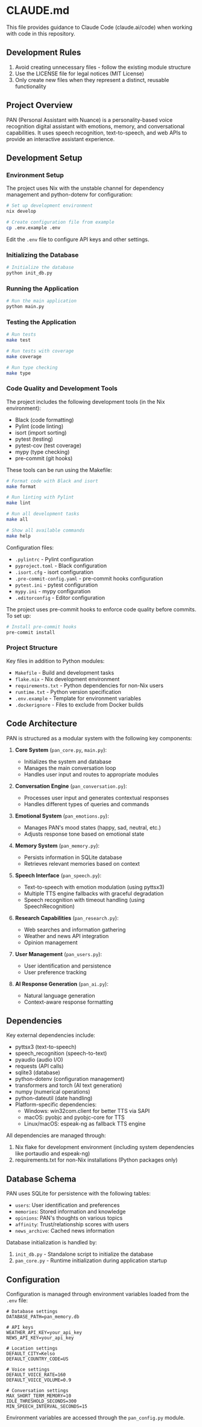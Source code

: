 # CLAUDE.md

This file provides guidance to Claude Code (claude.ai/code) when working with code in this repository.

## Development Rules

1. Avoid creating unnecessary files - follow the existing module structure
2. Use the LICENSE file for legal notices (MIT License)
3. Only create new files when they represent a distinct, reusable functionality

## Project Overview

PAN (Personal Assistant with Nuance) is a personality-based voice recognition digital assistant with emotions, memory, and conversational capabilities. It uses speech recognition, text-to-speech, and web APIs to provide an interactive assistant experience.

## Development Setup

### Environment Setup

The project uses Nix with the unstable channel for dependency management and python-dotenv for configuration:

```bash
# Set up development environment
nix develop

# Create configuration file from example
cp .env.example .env
```

Edit the `.env` file to configure API keys and other settings.

### Initializing the Database

```bash
# Initialize the database
python init_db.py
```

### Running the Application

```bash
# Run the main application
python main.py
```

### Testing the Application

```bash
# Run tests
make test

# Run tests with coverage
make coverage

# Run type checking
make type
```

### Code Quality and Development Tools

The project includes the following development tools (in the Nix environment):
- Black (code formatting)
- Pylint (code linting)
- isort (import sorting)
- pytest (testing)
- pytest-cov (test coverage)
- mypy (type checking)
- pre-commit (git hooks)

These tools can be run using the Makefile:

```bash
# Format code with Black and isort
make format

# Run linting with Pylint
make lint

# Run all development tasks
make all

# Show all available commands
make help
```

Configuration files:
- `.pylintrc` - Pylint configuration
- `pyproject.toml` - Black configuration
- `.isort.cfg` - isort configuration
- `.pre-commit-config.yaml` - pre-commit hooks configuration
- `pytest.ini` - pytest configuration
- `mypy.ini` - mypy configuration
- `.editorconfig` - Editor configuration

The project uses pre-commit hooks to enforce code quality before commits. To set up:

```bash
# Install pre-commit hooks
pre-commit install
```

### Project Structure

Key files in addition to Python modules:
- `Makefile` - Build and development tasks
- `flake.nix` - Nix development environment
- `requirements.txt` - Python dependencies for non-Nix users
- `runtime.txt` - Python version specification
- `.env.example` - Template for environment variables
- `.dockerignore` - Files to exclude from Docker builds

## Code Architecture

PAN is structured as a modular system with the following key components:

1. **Core System** (`pan_core.py`, `main.py`):
   - Initializes the system and database
   - Manages the main conversation loop
   - Handles user input and routes to appropriate modules

2. **Conversation Engine** (`pan_conversation.py`):
   - Processes user input and generates contextual responses
   - Handles different types of queries and commands

3. **Emotional System** (`pan_emotions.py`):
   - Manages PAN's mood states (happy, sad, neutral, etc.)
   - Adjusts response tone based on emotional state

4. **Memory System** (`pan_memory.py`):
   - Persists information in SQLite database
   - Retrieves relevant memories based on context

5. **Speech Interface** (`pan_speech.py`):
   - Text-to-speech with emotion modulation (using pyttsx3)
   - Multiple TTS engine fallbacks with graceful degradation
   - Speech recognition with timeout handling (using SpeechRecognition)

6. **Research Capabilities** (`pan_research.py`):
   - Web searches and information gathering
   - Weather and news API integration
   - Opinion management

7. **User Management** (`pan_users.py`):
   - User identification and persistence
   - User preference tracking

8. **AI Response Generation** (`pan_ai.py`):
   - Natural language generation
   - Context-aware response formatting

## Dependencies

Key external dependencies include:
- pyttsx3 (text-to-speech)
- speech_recognition (speech-to-text)
- pyaudio (audio I/O)
- requests (API calls)
- sqlite3 (database)
- python-dotenv (configuration management)
- transformers and torch (AI text generation)
- numpy (numerical operations)
- python-dateutil (date handling)
- Platform-specific dependencies:
  - Windows: win32com.client for better TTS via SAPI
  - macOS: pyobjc and pyobjc-core for TTS
  - Linux/macOS: espeak-ng as fallback TTS engine

All dependencies are managed through:
1. Nix flake for development environment (including system dependencies like portaudio and espeak-ng)
2. requirements.txt for non-Nix installations (Python packages only)

## Database Schema

PAN uses SQLite for persistence with the following tables:
- `users`: User identification and preferences
- `memories`: Stored information and knowledge
- `opinions`: PAN's thoughts on various topics
- `affinity`: Trust/relationship scores with users
- `news_archive`: Cached news information

Database initialization is handled by:
1. `init_db.py` - Standalone script to initialize the database
2. `pan_core.py` - Runtime initialization during application startup

## Configuration

Configuration is managed through environment variables loaded from the `.env` file:

```
# Database settings
DATABASE_PATH=pan_memory.db

# API keys
WEATHER_API_KEY=your_api_key
NEWS_API_KEY=your_api_key

# Location settings
DEFAULT_CITY=Kelso
DEFAULT_COUNTRY_CODE=US

# Voice settings
DEFAULT_VOICE_RATE=160
DEFAULT_VOICE_VOLUME=0.9

# Conversation settings
MAX_SHORT_TERM_MEMORY=10
IDLE_THRESHOLD_SECONDS=300
MIN_SPEECH_INTERVAL_SECONDS=15
```

Environment variables are accessed through the `pan_config.py` module.